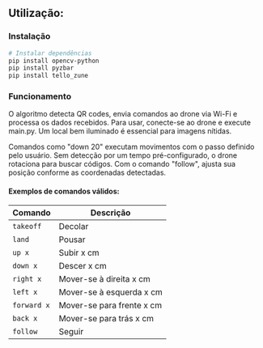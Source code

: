 ## **Utilização:**
### Instalação

```bash
# Instalar dependências
pip install opencv-python
pip install pyzbar
pip install tello_zune
```

### Funcionamento
O algoritmo detecta QR codes, envia comandos ao drone via Wi-Fi e processa os dados recebidos. Para usar, conecte-se ao drone e execute main.py. Um local bem iluminado é essencial para imagens nítidas.

Comandos como "down 20" executam movimentos com o passo definido pelo usuário. Sem detecção por um tempo pré-configurado, o drone rotaciona para buscar códigos. Com o comando "follow", ajusta sua posição conforme as coordenadas detectadas.

#### Exemplos de comandos válidos:

| Comando         | Descrição                    |
|-----------------|------------------------------|
| `takeoff`       | Decolar                      |
| `land`          | Pousar                       |
| `up x`          | Subir x cm                   |
| `down x`        | Descer x cm                  |
| `right x`       | Mover-se à direita x cm      |
| `left x`        | Mover-se à esquerda x cm     |
| `forward x`     | Mover-se para frente x cm    |
| `back x`        | Mover-se para trás x cm      |
| `follow`        | Seguir                       |

